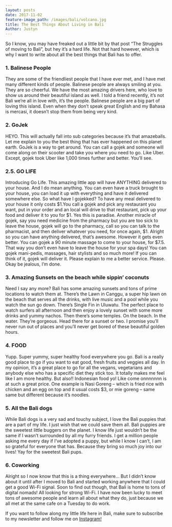 ```yaml
---
layout: posts
date: 2017-11-02
feature-image_path: /images/bali/volcano.jpg
title: The Best Things About Living in Bali
Author: Justyn
---
```

So I know, you may have freaked out a little bit by that post “The Struggles of moving to Bali”, but hey it’s a hard life. Not that hard however, which is why I want to write about all the best things that Bali has to offer.

<h3 class="shorelines lineHeight"> 1. Balinese People </h3>
They are some of the friendliest people that I have ever met, and I have met many different kinds of people. Balinese people are always smiling at you. They are so cheerful. We have the most amazing drivers here, who love to show us around their beautiful island as well. I told a friend recently, it’s not Bali we’re all in love with, it’s the people. Balinese people are a big part of loving this island. Even when they don’t speak great English and my Bahasa is mercasi, it doesn’t stop them from being very kind.

<h3 class="shorelines lineHeight"> 2. GoJek </h3>
HEYO. This will actually fall into sub categories because it’s that amazeballs. Let me explain to you the best thing that has ever happened on this planet earth. GoJek is a way to get around. You can call a gojek and someone will come along on their scooter and take you where you need to go. Like Uber. Except, gojek took Uber like 1,000 times further and better. You’ll see.

<h3 class="shorelines lineHeight"> 2.5. GO LIFE </h3>
Introducing Go Life. This amazing little app will have ANYTHING delivered to your house. And I do mean anything. You can even have a truck brought to your house, you can load it up with everything and have it delivered somewhere else. So what have I gojekked? To have any meal delivered to your house it only costs $1.You call a gojek and pick any restaurant you want, put in your order and an local will drive to that restaurant, pick up your food and deliver it to you for $1. Yes this is paradise. Another miracle of gojek, say you need medicine from the pharmacy but you are too sick to leave the house, gojek will go to the pharmacy, call so you can talk to the pharmacist, and then deliver whatever you need, for once again, $1.
Alright so you  can have anything delivered, that’s awesome. However it gets even better. You can gojek a 90 minute massage to come to your house, for $7.5. That way you don’t even have to leave the house for your spa days! You can gojek mani-pedis, massages, hair stylists and so much more! If you can think of it, gojek will deliver it. Please explain to me a better service. Please.
Okay be jealous, I’m done.

<h3 class="shorelines lineHeight"> 3. Amazing Sunsets on the beach while sippin’ coconuts </h3>
Need I say any more? Bali has some amazing sunsets and tons of prime locations to watch them at. There’s the Lawn in Canggu, a super hip lawn on the beach that serves all the drinks, with live music and a pool while you watch the sun go down. There’s Single Fin in Uluwatu. The perfect place to watch surfers all afternoon and then enjoy a lovely sunset with some more drinks and yummy nachos. Then there’s some temples. On the beach. In the water. They’re gorgeous. Head there for a sunset or two. I promise you’ll never run out of places and you’ll never get bored of these beautiful golden hours.

<h3 class="shorelines lineHeight"> 4. FOOD </h3>
Yupp. Super yummy, super healthy food everywhere you go. Bali is a really good place to go if you want to eat good, fresh fruits and veggies all day. In my opinion, it’s a great place to go for all the vegans, vegetarians and anybody else who has a specific diet they stick too. It totally makes me feel like I am more healthy. But also!! Indonesian food yo! Like come onnnnnnn is at such a great price. One example is Nasi Goreng – which is fried rice with chicken and an egg on top and it usual costs $3, or mie goreng – same same but different because it’s noodles.

<h3 class="shorelines lineHeight"> 5. All the Bali dogs </h3>
While Bali dogs is a very sad and touchy subject, I love the Bali puppies that are a part of my life. I just wish that we could save them all. Bali puppies are the sweetest little buggers on the planet. I know life just wouldn’t be the same if I wasn’t surrounded by all my furry friends. I get a million people asking me every day if I’ve adopted a puppy, but while I know I can’t, I am so grateful for everyone that has. Because they bring so much joy into our lives! Yay for the sweetest Bali pups.

<h3 class="shorelines lineHeight"> 6. Coworking </h3>
Alright so I now know that this is a thing everywhere… But I didn’t know about it until after I moved to Bali and started working anywhere that I could get a good Wi-Fi signal. Soon to find out though, that Bali is home to tons of digital nomads! All looking for strong Wi-Fi. I have now been lucky to meet tons of awesome people and learn all about what they do, just because we all met at the same cafe on a Tuesday to do work.

 If you want to follow along my little life here in Bali, make sure to subscribe to my newsletter and follow me on <a href="http://instagram.com/justynjen">Instagram!</a>
